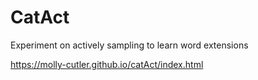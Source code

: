 # CatAct

Experiment on actively sampling to learn word extensions

https://molly-cutler.github.io/catAct/index.html
